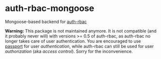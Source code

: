 # auth-rbac-mongoose

Mongoose-based backend for [auth-rbac](https://github.com/alex94puchades/auth-rbac.git)

**Warning:** This package is not maintained anymore. It is not compatible (and it probably never will) with versions >= 0.5 of auth-rbac, as auth-rbac no longer takes care of user authentication. You are encouraged to use [passport](http://passportjs.org/) for user *authentication*, while auth-rbac can still be used for user *authorization* (aka *access control*). Sorry for the inconvenience.
